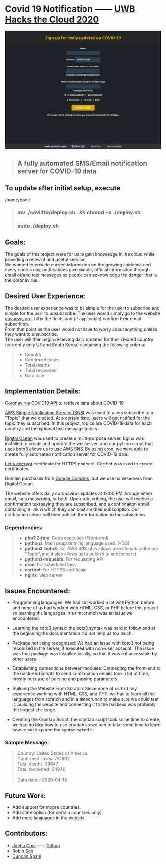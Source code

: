 # Covid 19 Notification —— [UWB Hacks the Cloud 2020](https://uwbhacks.com/)


![webpage](./image/webpage.png)


> ## A fully automated SMS/Email notification server for COVID-19 data


## To update after initial setup, execute

/home/cool/
> ### mv ./covid19/deploy.sh . && chmod +x ./deploy.sh
> ### sudo ./deploy.sh


## Goals: 
The goals of this project were for us to gain knowledge in the cloud while providing a relevant and useful service.\
We wanted to provide current information on the growing epidemic and every once a day, notifications give simple, official information through email or/and text messages so people can acknowledge the danger that is the coronavirus.


## Desired User Experience:
The desired user experience was to be simple for the user to subscribe and simple for the user to unsubscribe.
The user would simply go to the website [covnews.org](https://covnews.org/), fill in the fields and (if applicable) confirm their email subscrition.\
From that point on the user would not have to worry about anything unless they want to unsubscribe.\
The user will then begin recieving daily updates for their desired country (currently only US and South Korea) containing the following criteria: 

>* Country
>* Confirmed cases
>* Total deaths
>* Total recovered
>* Data date

## Implementation Details:

[Coronavirus COVID19 API](https://documenter.getpostman.com/view/10808728/SzS8rjbc?version=latest#b07f97ba-24f4-4ebe-ad71-97fa35f3b683) to retrieve data about COVID-19.

[AWS Simple Notification Service (SNS)](https://aws.amazon.com/sns/?whats-new-cards.sort-by=item.additionalFields.postDateTime&whats-new-cards.sort-order=desc) was used to users subscribe to a "Topic" that we created. At a certain time, users will get notified for the topic they subscribed. In this project, topics are COVID-19 data for each country and the optional text message topics.


[Digital Ocean](https://cloud.digitalocean.com) was used to create a multi-purpose server. Nginx was installed to create and operate the webserver, and our python script that uses boto3 allows us to use AWS SNS. By using cron, we were able to create fully automated notification server for COVID-19 data. 

[Let's encrypt](https://letsencrypt.org/) certificate for HTTPS protocol. Certbot was used to create certificates.

Domain purchased from [Google Domains](https://domains.google.com/), but we use nameservers from Digital Ocean.

The website offers daily coronavirus updates at 12:00 PM through either email, sms messaging, or both. Upon subscribing, the user will receive a confirmation text saying they are subscribed, and a confirmaiton email containing a link in which they can confirm their subscription. Our notification server will then publish the information to the subscibers.

### Dependencies:
> - **php7.2-fpm**: Code execution (Front-end) 
> - **python3**: Main programming language used. (<3.8)
> - **python3-boto3**: For AWS SNS (this allows users to subscribe our "Topic", and it also allows us to publish to subscribers)
> - **python3-requests**: For requesting API
> - **cron**: For scheduled task
> - **certbot**: For HTTPS certificate
> - **nginx**: Web server

## Issues Encountered: 
- Programming languages: We had not worked a lot with Python before and none of us had worked with HTML, CSS, or PHP before this project so learning the languages in a timecrunch was an issue we encountered. 

- Learning the boto3 syntax: the boto3 syntax was hard to follow and at the beginning the documentation did not help us too much.

- Package not being recognized: We had an issue with boto3 not being reconized in the server, if executed with non-user account. The issue was that package was installed locally, so that it was not accessible by other users.

- Establishing connections between modules: Connecting the front-end to the back-end scripts to send confirmation emails took a lot of time, mostly because of parsing and passing parameters.

- Building the Website From Scratch: Since none of us had any experience working with HTML, CSS, and PHP, we had to learn all the languages from scratch and in a timecrunch to make sure we could test it. building the website and connecting it to the backend was probably the largest challenge.

- Creating the Crontab Script: the crontab script took some time to create, we had no idea how to use crontab so we had to take some time to learn how to set it up and the syntax behnd it.

### Sample Message:
> Country: United States of America\
> Confirmed cases: 731602\
> Total deaths: 38647\
> Total recovered: 64840\
> \
> Data date: +2020-04-18

## Future Work:
- Add support for mopre countries.
- Add state option (for certain countries only). 
- Add more languages in the website.

## Contributors:
- [Jaeha Choi](https://git.jaeha.dev/Jaeha.Choi) —— [Github](https://github.com/jaeha-choi)
- [Robin Seo](https://github.com/seo-chang)
- [Duncan Spani](https://github.com/dspani)

